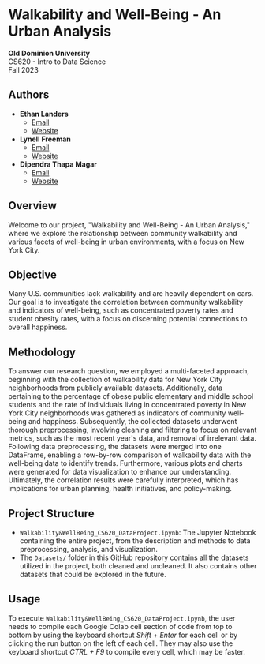 # **Walkability and Well-Being - An Urban Analysis**

**Old Dominion University**<br>
CS620 - Intro to Data Science<br>
Fall 2023

## Authors
- **Ethan Landers**
  - [Email](mailto:eland007@odu.edu)
  - [Website](https://ethanlanders.github.io)
- **Lynell Freeman**
  - [Email](mailto:lfree005@odu.edu)
  - [Website](https://lynellfreeman.github.io)
- **Dipendra Thapa Magar**
  - [Email](mailto:dthap001@odu.edu)
  - [Website](https://dipendrathapamagar.github.io)

## Overview

Welcome to our project, "Walkability and Well-Being - An Urban Analysis," where we explore the relationship between community walkability and various facets of well-being in urban environments, with a focus on New York City.

## Objective

Many U.S. communities lack walkability and are heavily dependent on cars. Our goal is to investigate the correlation between community walkability and indicators of well-being, such as concentrated poverty rates and student obesity rates, with a focus on discerning potential connections to overall happiness.

## Methodology

To answer our research question, we employed a multi-faceted approach, beginning with the collection of walkability data for New York City neighborhoods from publicly available datasets. Additionally, data pertaining to the percentage of obese public elementary and middle school students and the rate of individuals living in concentrated poverty in New York City neighborhoods was gathered as indicators of community well-being and happiness. Subsequently, the collected datasets underwent thorough preprocessing, involving cleaning and filtering to focus on relevant metrics, such as the most recent year's data, and removal of irrelevant data. Following data preprocessing, the datasets were merged into one DataFrame, enabling a row-by-row comparison of walkability data with the well-being data to identify trends. Furthermore, various plots and charts were generated for data visualization to enhance our understanding. Ultimately, the correlation results were carefully interpreted, which has implications for urban planning, health initiatives, and policy-making.

## Project Structure

- `Walkability&WellBeing_CS620_DataProject.ipynb`: The Jupyter Notebook containing the entire project, from the description and methods to data preprocessing, analysis, and visualization.
- The `Datasets/` folder in this GitHub repository contains all the datasets utilized in the project, both cleaned and uncleaned. It also contains other datasets that could be explored in the future.

## Usage

To execute `Walkability&WellBeing_CS620_DataProject.ipynb`, the user needs to compile each Google Colab cell section of code from top to bottom by using the keyboard shortcut _Shift + Enter_ for each cell or by clicking the run button on the left of each cell. They may also use the keyboard shortcut _CTRL + F9_ to compile every cell, which may be faster.
